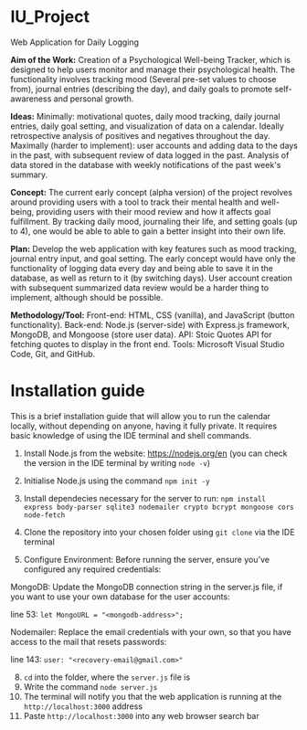 # IU_Project
Web Application for Daily Logging

**Aim of the Work:**
Creation of a Psychological Well-being Tracker, which is designed to help users monitor and manage their psychological health. The functionality involves tracking mood (Several pre-set values to choose from), journal entries (describing the day), and daily goals to promote self-awareness and personal growth.

**Ideas:**
Minimally: motivational quotes, daily mood tracking, daily journal entries, daily goal setting, and visualization of data on a calendar. Ideally retrospective analysis of positives and negatives throughout the day.
Maximally (harder to implement): user accounts and adding data to the days in the past, with subsequent review of data logged in the past. Analysis of data stored in the database with weekly notifications of the past week's summary.

**Concept:**
The current early concept (alpha version) of the project revolves around providing users with a tool to track their mental health and well-being, providing users with their mood review and how it affects goal fulfillment. By tracking daily mood, journaling their life, and setting goals (up to 4), one would be able to able to gain a better insight into their own life.

**Plan:**
Develop the web application with key features such as mood tracking, journal entry input, and goal setting. The early concept would have only the functionality of logging data every day and being able to save it in the database, as well as return to it (by switching days). 
User account creation with subsequent summarized data review would be a harder thing to implement, although should be possible.

**Methodology/Tool:**
Front-end: HTML, CSS (vanilla), and JavaScript (button functionality).
Back-end: Node.js (server-side) with Express.js framework, MongoDB, and Mongoose (store user data).
API: Stoic Quotes API for fetching quotes to display in the front end.
Tools: Microsoft Visual Studio Code, Git, and GitHub.

# Installation guide
This is a brief installation guide that will allow you to run the calendar locally, without depending on anyone, having it fully private. 
It requires basic knowledge of using the IDE terminal and shell commands.

1) Install Node.js from the website: https://nodejs.org/en (you can check the version in the IDE terminal by writing `node -v`)
2) Initialise Node.js using the command `npm init -y`
3) Install dependecies necessary for the server to run:
`npm install express body-parser sqlite3 nodemailer crypto bcrypt mongoose cors node-fetch`

5) Clone the repository into your chosen folder using `git clone` via the IDE terminal
6) Configure Environment: Before running the server, ensure you've configured any required credentials:

MongoDB: Update the MongoDB connection string in the server.js file, if you want to use your own database for the user accounts:

line 53: `let MongoURL = "<mongodb-address>";`

Nodemailer: Replace the email credentials with your own, so that you have access to the mail that resets passwords:
  
line 143: `user: "<recovery-email@gmail.com>"`

8) `cd` into the folder, where the `server.js` file is
9) Write the command `node server.js`
10) The terminal will notify you that the web application is running at the `http://localhost:3000` address
11) Paste `http://localhost:3000` into any web browser search bar

